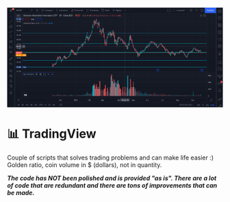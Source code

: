 ![Alt text](examples/Screenshot.png "TradingView")

# 📊 TradingView 

Couple of scripts that solves trading problems and can make life easier :)
Golden ratio, coin volume in $ (dollars), not in quantity.

***The code has NOT been polished and is provided "as is". There are a lot of code that are redundant and there are tons of improvements that can be made.***